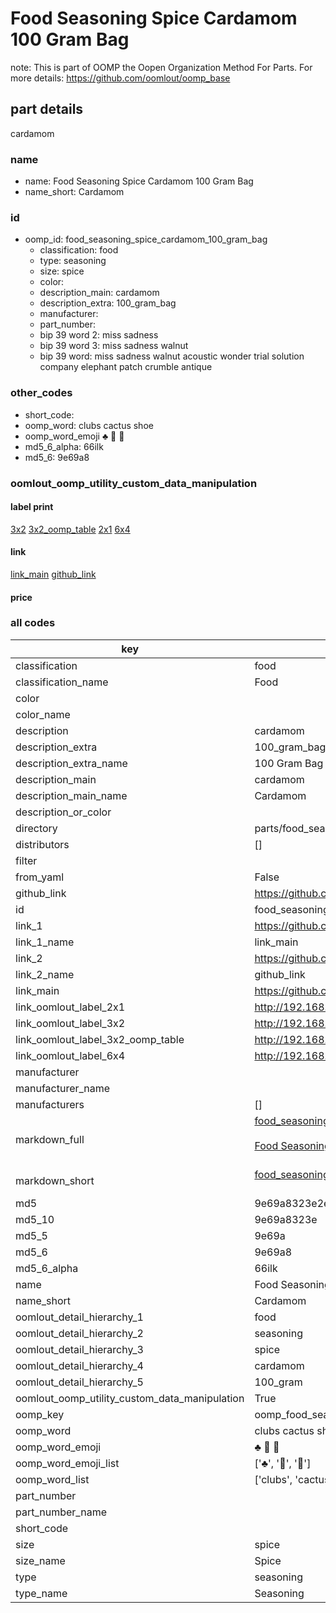 # Food Seasoning Spice Cardamom 100 Gram Bag  

note: This is part of OOMP the Oopen Organization Method For Parts. For more details: https://github.com/oomlout/oomp_base

##  part details



cardamom

### name
* name: Food Seasoning Spice Cardamom 100 Gram Bag
* name_short: Cardamom
### id
* oomp_id: food_seasoning_spice_cardamom_100_gram_bag
  * classification: food
  * type: seasoning
  * size: spice
  * color: 
  * description_main: cardamom
  * description_extra: 100_gram_bag
  * manufacturer: 
  * part_number: 
  * bip 39 word 2: miss sadness
  * bip 39 word 3: miss sadness walnut
  * bip 39 word: miss sadness walnut acoustic wonder trial solution company elephant patch crumble antique

### other_codes
* short_code: 
* oomp_word: clubs cactus shoe
* oomp_word_emoji :clubs: :cactus: :shoe:
* md5_6_alpha: 66ilk
* md5_6: 9e69a8






### oomlout_oomp_utility_custom_data_manipulation
#### label print
[3x2](http://192.168.1.245:1112/?label=oomp%2066ilk)
[3x2_oomp_table](http://192.168.1.107:1112/?label=oomp%2066ilk)
[2x1](http://192.168.1.242:1112/?label=oomp%2066ilk)
[6x4](http://192.168.1.55:1112/?label=oomp%2066ilk)    

#### link

[link_main](https://github.com/oomlout/oomlout_oomp_current_version_messy/tree/main/parts/food_seasoning_spice_cardamom_100_gram_bag) [github_link](https://github.com/oomlout/oomlout_oomp_part_src/tree/main/parts/food_seasoning_spice_cardamom_100_gram_bag)                             

#### price







### all codes 
| key | value |  
| --- | --- |  
| classification | food |  
| classification_name | Food |  
| color |  |  
| color_name |  |  
| description | cardamom |  
| description_extra | 100_gram_bag |  
| description_extra_name | 100 Gram Bag |  
| description_main | cardamom |  
| description_main_name | Cardamom |  
| description_or_color |   |  
| directory | parts/food_seasoning_spice_cardamom_100_gram_bag |  
| distributors | [] |  
| filter |  |  
| from_yaml | False |  
| github_link | https://github.com/oomlout/oomlout_oomp_part_src/tree/main/parts/food_seasoning_spice_cardamom_100_gram_bag |  
| id | food_seasoning_spice_cardamom_100_gram_bag |  
| link_1 | https://github.com/oomlout/oomlout_oomp_current_version_messy/tree/main/parts/food_seasoning_spice_cardamom_100_gram_bag |  
| link_1_name | link_main |  
| link_2 | https://github.com/oomlout/oomlout_oomp_part_src/tree/main/parts/food_seasoning_spice_cardamom_100_gram_bag |  
| link_2_name | github_link |  
| link_main | https://github.com/oomlout/oomlout_oomp_current_version_messy/tree/main/parts/food_seasoning_spice_cardamom_100_gram_bag |  
| link_oomlout_label_2x1 | http://192.168.1.242:1112/?label=oomp%2066ilk |  
| link_oomlout_label_3x2 | http://192.168.1.245:1112/?label=oomp%2066ilk |  
| link_oomlout_label_3x2_oomp_table | http://192.168.1.107:1112/?label=oomp%2066ilk |  
| link_oomlout_label_6x4 | http://192.168.1.55:1112/?label=oomp%2066ilk |  
| manufacturer |  |  
| manufacturer_name |  |  
| manufacturers | [] |  
| markdown_full | [food_seasoning_spice_cardamom_100_gram_bag](https://github.com/oomlout/oomlout_oomp_current_version_messy/tree/main/parts/food_seasoning_spice_cardamom_100_gram_bag)<br>[](https://github.com/oomlout/oomlout_oomp_current_version_messy/tree/main/parts/food_seasoning_spice_cardamom_100_gram_bag)<br>[Food Seasoning Spice Cardamom 100 Gram Bag](https://github.com/oomlout/oomlout_oomp_current_version_messy/tree/main/parts/food_seasoning_spice_cardamom_100_gram_bag)<br><br> |  
| markdown_short | [food_seasoning_spice_cardamom_100_gram_bag](https://github.com/oomlout/oomlout_oomp_current_version_messy/tree/main/parts/food_seasoning_spice_cardamom_100_gram_bag)<br><br> |  
| md5 | 9e69a8323e2e99dba0fe8021edaf7c6e |  
| md5_10 | 9e69a8323e |  
| md5_5 | 9e69a |  
| md5_6 | 9e69a8 |  
| md5_6_alpha | 66ilk |  
| name | Food Seasoning Spice Cardamom 100 Gram Bag |  
| name_short | Cardamom |  
| oomlout_detail_hierarchy_1 | food |  
| oomlout_detail_hierarchy_2 | seasoning |  
| oomlout_detail_hierarchy_3 | spice |  
| oomlout_detail_hierarchy_4 | cardamom |  
| oomlout_detail_hierarchy_5 | 100_gram |  
| oomlout_oomp_utility_custom_data_manipulation | True |  
| oomp_key | oomp_food_seasoning_spice_cardamom_100_gram_bag |  
| oomp_word | clubs cactus shoe |  
| oomp_word_emoji | :clubs: :cactus: :shoe: |  
| oomp_word_emoji_list | [':clubs:', ':cactus:', ':shoe:'] |  
| oomp_word_list | ['clubs', 'cactus', 'shoe'] |  
| part_number |  |  
| part_number_name |  |  
| short_code |  |  
| size | spice |  
| size_name | Spice |  
| type | seasoning |  
| type_name | Seasoning |  
